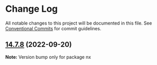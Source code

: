 # Change Log

All notable changes to this project will be documented in this file.
See [Conventional Commits](https://conventionalcommits.org) for commit guidelines.

## [14.7.8](https://github.com/nrwl/nx/compare/14.7.7...14.7.8) (2022-09-20)

**Note:** Version bump only for package nx
